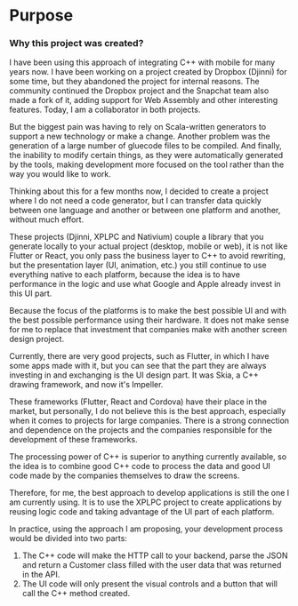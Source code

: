 # Purpose

### Why this project was created?

I have been using this approach of integrating C++ with mobile for many years now. I have been working on a project created by Dropbox (Djinni) for some time, but they abandoned the project for internal reasons. The community continued the Dropbox project and the Snapchat team also made a fork of it, adding support for Web Assembly and other interesting features. Today, I am a collaborator in both projects.

But the biggest pain was having to rely on Scala-written generators to support a new technology or make a change. Another problem was the generation of a large number of gluecode files to be compiled. And finally, the inability to modify certain things, as they were automatically generated by the tools, making development more focused on the tool rather than the way you would like to work.

Thinking about this for a few months now, I decided to create a project where I do not need a code generator, but I can transfer data quickly between one language and another or between one platform and another, without much effort.

These projects (Djinni, XPLPC and Nativium) couple a library that you generate locally to your actual project (desktop, mobile or web), it is not like Flutter or React, you only pass the business layer to C++ to avoid rewriting, but the presentation layer (UI, animation, etc.) you still continue to use everything native to each platform, because the idea is to have performance in the logic and use what Google and Apple already invest in this UI part.

Because the focus of the platforms is to make the best possible UI and with the best possible performance using their hardware. It does not make sense for me to replace that investment that companies make with another screen design project.

Currently, there are very good projects, such as Flutter, in which I have some apps made with it, but you can see that the part they are always investing in and exchanging is the UI design part. It was Skia, a C++ drawing framework, and now it's Impeller.

These frameworks (Flutter, React and Cordova) have their place in the market, but personally, I do not believe this is the best approach, especially when it comes to projects for large companies. There is a strong connection and dependence on the projects and the companies responsible for the development of these frameworks.

The processing power of C++ is superior to anything currently available, so the idea is to combine good C++ code to process the data and good UI code made by the companies themselves to draw the screens.

Therefore, for me, the best approach to develop applications is still the one I am currently using. It is to use the XPLPC project to create applications by reusing logic code and taking advantage of the UI part of each platform.

In practice, using the approach I am proposing, your development process would be divided into two parts:

1.  The C++ code will make the HTTP call to your backend, parse the JSON and return a Customer class filled with the user data that was returned in the API.
2.  The UI code will only present the visual controls and a button that will call the C++ method created.
